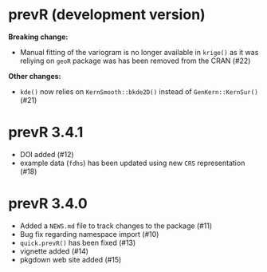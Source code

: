 # prevR (development version)

**Breaking change:**

* Manual fitting of the variogram is no longer available in `krige()` as
  it was reliying on `geoR` package was has been removed from the CRAN (#22)

**Other changes:**

* `kde()` now relies on `KernSmooth::bkde2D()` instead of 
  `GenKern::KernSur()` (#21)

# prevR 3.4.1

* DOI added (#12)
* example data (`fdhs`) has been updated using new `CRS` 
  representation (#18)

# prevR 3.4.0

* Added a `NEWS.md` file to track changes to the package (#11)
* Bug fix regarding namespace import (#10)
* `quick.prevR()` has been fixed (#13)
* vignette added (#14)
* pkgdown web site added (#15)

